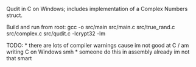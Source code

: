 Qudit in C on Windows; includes implementation of a Complex Numbers struct.

Build and run from root: gcc -o src/main src/main.c src/true_rand.c src/complex.c src/qudit.c -lcrypt32 -lm

TODO:
    * there are lots of compiler warnings cause im not good at C / am writing C on Windows smh
    * someone do this in assembly already im not that smart

